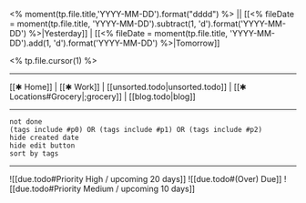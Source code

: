 <% moment(tp.file.title,'YYYY-MM-DD').format("dddd") %> || [[<% fileDate = moment(tp.file.title, 'YYYY-MM-DD').subtract(1, 'd').format('YYYY-MM-DD') %>|Yesterday]] | [[<% fileDate = moment(tp.file.title, 'YYYY-MM-DD').add(1, 'd').format('YYYY-MM-DD') %>|Tomorrow]]

<% tp.file.cursor(1) %>




- - -
[[✱ Home]] | [[✱ Work]] | [[unsorted.todo|unsorted.todo]] | [[✱ Locations#Grocery|;grocery]] | [[blog.todo|blog]]
- - -
```tasks
not done
(tags include #p0) OR (tags include #p1) OR (tags include #p2)
hide created date
hide edit button
sort by tags
```
- - -
![[due.todo#Priority High / upcoming 20 days]]
![[due.todo#(Over) Due]]
![[due.todo#Priority Medium / upcoming 10 days]]
